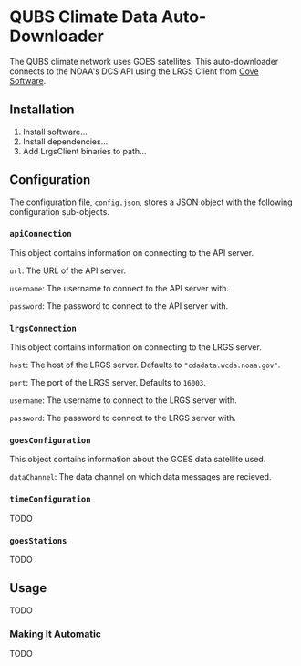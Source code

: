 # QUBS Climate Data Auto-Downloader

The QUBS climate network uses GOES satellites. This auto-downloader connects to the NOAA's DCS API using the LRGS Client
from [Cove Software](http://www.covesw.com/).

## Installation

1. Install software...
2. Install dependencies...
3. Add LrgsClient binaries to path...

## Configuration

The configuration file, `config.json`, stores a JSON object with the following configuration sub-objects.

### `apiConnection`

This object contains information on connecting to the API server.

`url`: The URL of the API server.

`username`: The username to connect to the API server with.

`password`: The password to connect to the API server with.

### `lrgsConnection`

This object contains information on connecting to the LRGS server.

`host`: The host of the LRGS server. Defaults to `"cdadata.wcda.noaa.gov"`.

`port`: The port of the LRGS server. Defaults to `16003`.

`username`: The username to connect to the LRGS server with.

`password`: The password to connect to the LRGS server with.

### `goesConfiguration`

This object contains information about the GOES data satellite used.

`dataChannel`: The data channel on which data messages are recieved.

### `timeConfiguration`

TODO

### `goesStations`

TODO

## Usage

TODO

### Making It Automatic

TODO
